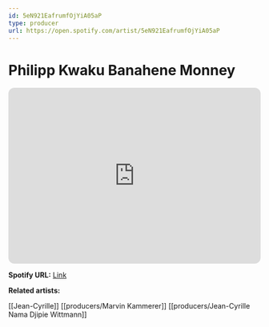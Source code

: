 ```yaml
---
id: 5eN921EafrumfOjYiA05aP
type: producer
url: https://open.spotify.com/artist/5eN921EafrumfOjYiA05aP
---
```

# Philipp Kwaku Banahene Monney

<iframe style="border-radius:12px" src="https://open.spotify.com/embed/artist/5eN921EafrumfOjYiA05aP" width="100%" height="352" frameBorder="0" allowfullscreen="" allow="autoplay; clipboard-write; encrypted-media; fullscreen; picture-in-picture" loading="lazy"></iframe>

**Spotify URL:** [Link](https://open.spotify.com/artist/5eN921EafrumfOjYiA05aP)

**Related artists:**

[[Jean-Cyrille]]
[[producers/Marvin Kammerer]]
[[producers/Jean-Cyrille Nama Djipie Wittmann]]
